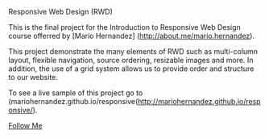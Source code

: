 Responsive Web Design (RWD)

This is the final project for the Introduction to Responsive Web Design course offerred by [Mario Hernandez]
(http://about.me/mario.hernandez).

This project demonstrate the many elements of RWD such as multi-column layout, flexible navigation, 
source ordering, resizable images and more.  In addition, the use of a grid system allows us to provide
order and structure to our website.

To see a live sample of this project go to (mariohernandez.github.io/responsive(http://mariohernandez.github.io/responsive/).

[Follow Me](https://twitter.com/designsdrive)
